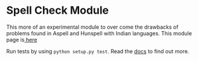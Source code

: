 Spell Check Module
==================

This more of an experimental module to over come the drawbacks of problems
found in Aspell and Hunspell with Indian languages. This module page is[ here](http://silpa.org.in/SpellCheck)

Run tests by using `python setup.py test`. Read the
[docs](http://spellchecker.readthedocs.org/en/latest/)
to find out more.
